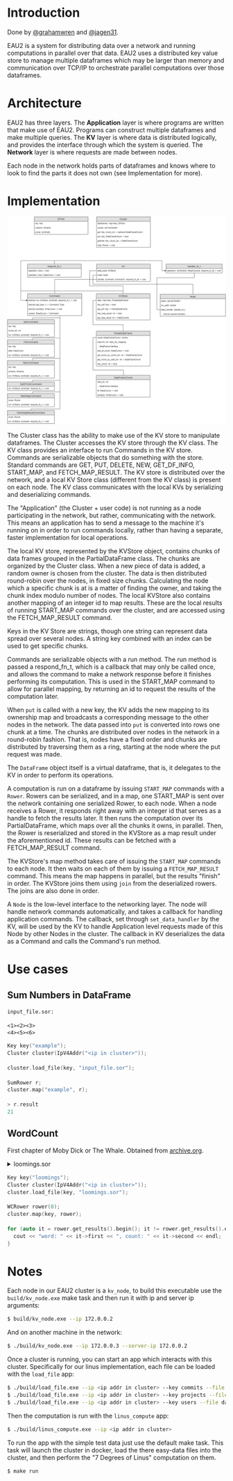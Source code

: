 # Introduction

Done by [@grahamwren](https://github.com/grahamwren) and
[@jagen31](https://github.com/jagen31).

EAU2 is a system for distributing data over a network and running computations
in parallel over that data. EAU2 uses a distributed key value store to manage
multiple dataframes which may be larger than memory and communication over
TCP/IP to orchestrate parallel computations over those dataframes.

# Architecture

EAU2 has three layers. The **Application** layer is where programs are written
that make use of EAU2. Programs can construct multiple dataframes and make
multiple queries. The **KV** layer is where data is distributed logically, and
provides the interface through which the system is queried. The **Network**
layer is where requests are made between nodes.

Each node in the network holds parts of dataframes and knows where to look
to find the parts it does not own (see Implementation for more).

# Implementation

![EAU2 Entity Relationship Diagram](https://github.com/grahamwren/cs4500-assignment_1-part2/raw/master/diagram.png)

The Cluster class has the ability to make use of the KV store to manipulate
dataframes. The Cluster accesses the KV store through the KV class. The KV
class provides an interface to run Commands in the KV store. Commands are
serializable objects that do something with the store. Standard commands are
GET, PUT, DELETE, NEW, GET_DF_INFO, START_MAP, and FETCH_MAP_RESULT. The KV
store is distributed over the network, and a local KV Store class (different
from the KV class) is present on each node. The KV class communicates with the
local KVs by serializing and deserializing commands.

The "Application" (the Cluster + user code) is not running as a node
participating in the network, but rather, communicating with the network. This
means an application has to send a message to the machine it's running on in
order to run commands locally, rather than having a separate, faster
implementation for local operations.

The local KV store, represented by the KVStore object, contains chunks of data
frames grouped in the PartialDataFrame class. The chunks are organized by the
Cluster class. When a new piece of data is added, a random owner is chosen from
the cluster. The data is then distributed round-robin over the nodes, in fixed
size chunks. Calculating the node which a specific chunk is at is a matter
of finding the owner, and taking the chunk index modulo number of nodes. The
local KVStore also contains another mapping of an integer id to map results.
These are the local results of running START_MAP commands over the cluster,
and are accessed using the FETCH_MAP_RESULT command.

Keys in the KV Store are strings, though one string can represent data spread
over several nodes. A string key combined with an index can be used to get
specific chunks.

Commands are serializable objects with a run method. The run method is passed
a respond_fn_t, which is a callback that may only be called once, and allows
the command to make a network response before it finishes performing its
computation. This is used in the START_MAP command to allow for parallel
mapping, by returning an id to request the results of the computation later.

When `put` is called with a new key, the KV adds the new mapping to its
ownership map and broadcasts a corresponding message to the other nodes in the
network. The data passed into `put` is converted into rows one chunk at a
time. The chunks are distributed over nodes in the network in a round-robin
fashion. That is, nodes have a fixed order and chunks are distributed by
traversing them as a ring, starting at the node where the put request was made.

The `DataFrame` object itself is a virtual dataframe, that is, it delegates
to the KV in order to perform its operations.

A computation is run on a dataframe by issuing `START_MAP` commands with a
`Rower`. Rowers can be serialized, and in a map, one START_MAP is sent over
the network containing one serialized Rower, to each node. When a node receives
a Rower, it responds right away with an integer id that serves as a handle to
fetch the results later. It then runs the computation over its
PartialDataFrame, which maps over all the chunks it owns, in parallel. Then,
the Rower is reserialized and stored in the KVStore as a map result under the
aforementioned id. These results can be fetched with a FETCH_MAP_RESULT
command.

The KVStore's map method takes care of issuing the `START_MAP` commands to each
node. It then waits on each of them by issuing a `FETCH_MAP_RESULT` command.
This means the map happens in parallel, but the results "finish" in order. The
KVStore joins them using `join` from the deserialized rowers. The joins are
also done in order.

A `Node` is the low-level interface to the networking layer. The node will
handle network commands automatically, and takes a callback for handling
application commands. The callback, set through `set_data_handler` by the KV,
will be used by the KV to handle Application level requests made of this Node
by other Nodes in the cluster. The callback in KV deserializes the data as a
Command and calls the Command's run method.

# Use cases

## Sum Numbers in DataFrame

```
input_file.sor:

<1><2><3>
<4><5><6>
```

```cpp
Key key("example");
Cluster cluster(IpV4Addr("<ip in cluster>"));

cluster.load_file(key, "input_file.sor");

SumRower r;
cluster.map("example", r);

> r.result
21
```

## WordCount

First chapter of Moby Dick or The Whale. Obtained from [archive.org](https://archive.org/stream/mobydickorwhale01melvuoft/mobydickorwhale01melvuoft_djvu.txt).

<details><summary>loomings.sor</summary>

```sor
<"call">
<"me">
<"ishmael">
<"some">
<"years">
<"ago">
<"never">
<"mind">
<"how">
<"long">
<"precisely">
<"having">
<"little">
<"or">
<"no">
<"money">
<"in">
<"my">
<"purse">
<"and">
<"nothing">
<"particular">
<"to">
<"interest">
<"me">
<"on">
<"shore">
<"i">
<"thought">
<"i">
<"would">
<"sail">
<"about">
<"a">
<"little">
<"and">
<"see">
<"the">
<"watery">
<"part">
<"of">
<"the">
<"world">
<"it">
<"is">
<"a">
<"way">
<"i">
<"have">
<"of">
<"driving">
<"off">
<"the">
<"spleen">
<"and">
<"regulating">
<"the">
<"circulation">
<"whenever">
<"i">
<"find">
<"myself">
<"growing">
<"grim">
<"about">
<"the">
<"mouth">
<"whenever">
<"it">
<"is">
<"a">
<"damp">
<"drizzly">
<"november">
<"in">
<"my">
<"soul">
<"whenever">
<"i">
<"find">
<"myself">
<"involuntarily">
<"pausing">
<"before">
<"coffin">
<"warehouses">
<"and">
<"bringing">
<"up">
<"the">
<"rear">
<"of">
<"every">
<"funeral">
<"i">
<"meet">
<"and">
<"especially">
<"whenever">
<"my">
<"hypos">
<"get">
<"such">
<"an">
<"upper">
<"hand">
<"of">
<"me">
<"that">
<"it">
<"requires">
<"a">
<"strong">
<"moral">
<"principle">
<"to">
<"prevent">
<"me">
<"from">
<"deliberately">
<"stepping">
<"into">
<"the">
<"street">
<"and">
<"methodically">
<"knocking">
<"people's">
<"hats">
<"off">
<"then">
<"i">
<"account">
<"it">
<"high">
<"time">
<"to">
<"get">
<"to">
<"sea">
<"as">
<"soon">
<"as">
<"i">
<"can">
<"this">
<"is">
<"my">
<"substitute">
<"for">
<"pistol">
<"and">
<"ball">
<"with">
<"a">
<"philosophical">
<"flourish">
<"cato">
<"throws">
<"himself">
<"upon">
<"his">
<"sword">
<"i">
<"quietly">
<"take">
<"to">
<"the">
<"ship">
<"there">
<"is">
<"nothing">
<"surprising">
<"in">
<"this">
<"if">
<"they">
<"but">
<"knew">
<"it">
<"almost">
<"all">
<"men">
<"in">
<"their">
<"degree">
<"some">
<"time">
<"or">
<"other">
<"cherish">
<"very">
<"nearly">
<"the">
<"same">
<"feelings">
<"toward">
<"the">
<"ocean">
<"with">
<"me">
<"there">
<"now">
<"is">
<"your">
<"insular">
<"city">
<"of">
<"the">
<"manhattoes">
<"belted">
<"round">
<"by">
<"wharves">
<"as">
<"indian">
<"isles">
<"by">
<"coral">
<"reefs">
<"commerce">
<"surrounds">
<"it">
<"with">
<"her">
<"surf">
<"">
<"right">
<"and">
<"left">
<"the">
<"streets">
<"take">
<"you">
<"waterward">
<"its">
<"extreme">
<"down">
<"-town">
<"is">
<"the">
<"battery">
<"where">
<"that">
<"noble">
<"mole">
<"is">
<"washed">
<"by">
<"waves">
<"and">
<"cooled">
<"by">
<"breezes">
<"which">
<"a">
<"few">
<"hours">
<"previous">
<"were">
<"out">
<"of">
<"sight">
<"of">
<"land">
<"look">
<"at">
<"the">
<"crowds">
<"of">
<"water">
<"-gazers">
<"there">
<"circumambulate">
<"the">
<"city">
<"of">
<"a">
<"dreamy">
<"sabbath">
<"afternoon">
<"go">
<"from">
<"corlears">
<"hook">
<"to">
<"coenties">
<"slip">
<"and">
<"from">
<"thence">
<"by">
<"whitehall">
<"northward">
<"what">
<"do">
<"you">
<"see">
<"posted">
<"like">
<"silent">
<"sentinels">
<"all">
<"around">
<"the">
<"town">
<"stand">
<"thousands">
<"upon">
<"thousands">
<"of">
<"mortal">
<"men">
<"fixed">
<"in">
<"ocean">
<"reveries">
<"some">
<"leaning">
<"against">
<"the">
<"spilessome">
<"seated">
<"upon">
<"the">
<"pier-heads">
<"some">
<"looking">
<"over">
<"vhe">
<"bulwarks">
<"of">
<"ships">
<"from">
<"china">
<"some">
<"high">
<"aloft">
<"in">
<"the">
<"rigging">
<"as">
<"if">
<"striving">
<"to">
<"get">
<"a">
<"still">
<"better">
<"seaward">
<"peep">
<"but">
<"these">
<"are">
<"all">
<"landsmen">
<"of">
<"week">
<"days">
<"pent">
<"up">
<"in">
<"lath">
<"and">
<"plaster">
<"tied">
<"to">
<"counters">
<"nailed">
<"to">
<"benches">
<"clinched">
<"to">
<"desks">
<"how">
<"then">
<"is">
<"this">
<"are">
<"the">
<"green">
<"fields">
<"gone">
<"what">
<"do">
<"they">
<"herebut">
<"look">
<"here">
<"come">
<"more">
<"crowds">
<"pacing">
<"straight">
<"for">
<"the">
<"water">
<"and">
<"seemingly">
<"bound">
<"for">
<"a">
<"dive">
<"strangenothing">
<"will">
<"content">
<"them">
<"but">
<"the">
<"extremest">
<"limit">
<"of">
<"the">
<"land">
<"loitering">
<"under">
<"the">
<"shady">
<"lee">
<"of">
<"yonder">
<"warehouses">
<"will">
<"not">
<"suffice">
<"no">
<"they">
<"must">
<"get">
<"just">
<"as">
<"nigh">
<"the">
<"water">
<"as">
<"they">
<"possibly">
<"can">
<"without">
<"falling">
<"in">
<"and">
<"there">
<"they">
<"stand">
<"miles">
<"of">
<"them">
<"leagues">
<"inlanders">
<"all">
<"they">
<"come">
<"from">
<"lanes">
<"and">
<"alleys">
<"streets">
<"and">
<"avenues">
<"north">
<"east">
<"south">
<"and">
<"west">
<"yet">
<"here">
<"they">
<"all">
<"unite">
<"tell">
<"me">
<"does">
<"the">
<"magnetic">
<"virtue">
<"of">
<"the">
<"needles">
<"of">
<"the">
<"compasses">
<"of">
<"all">
<"those">
<"ships">
<"attract">
<"them">
<"thitheronce">
<"more">
<"say">
<"you">
<"are">
<"in">
<"the">
<"country">
<"in">
<"some">
<"high">
<"land">
<"of">
<"lakes">
<"">
<"take">
<"almost">
<"any">
<"path">
<"you">
<"please">
<"and">
<"ten">
<"to">
<"one">
<"it">
<"carries">
<"you">
<"down">
<"in">
<"a">
<"dale">
<"and">
<"leaves">
<"you">
<"there">
<"by">
<"a">
<"pool">
<"in">
<"the">
<"stream">
<"there">
<"is">
<"magic">
<"in">
<"it">
<"let">
<"the">
<"most">
<"absent-minded">
<"of">
<"men">
<"be">
<"plunged">
<"in">
<"his">
<"deepest">
<"reveries">
<"stand">
<"that">
<"man">
<"on">
<"his">
<"legs">
<"set">
<"his">
<"feet">
<"a-going">
<"and">
<"he">
<"will">
<"infallibly">
<"lead">
<"you">
<"to">
<"water">
<"if">
<"water">
<"there">
<"be">
<"in">
<"all">
<"that">
<"region">
<"should">
<"you">
<"ever">
<"be">
<"athirst">
<"in">
<"the">
<"great">
<"american">
<"desert">
<"try">
<"this">
<"experiment">
<"if">
<"your">
<"caravan">
<"happen">
<"to">
<"be">
<"supplied">
<"with">
<"a">
<"metaphysical">
<"professor">
<"yes">
<"as">
<"everyone">
<"knows">
<"meditation">
<"andli">
<"water">
<"are">
<"wedded">
<"forever">
<"but">
<"here">
<"is">
<"an">
<"artist">
<"he">
<"desires">
<"to">
<"paint">
<"you">
<"the">
<"dreamiest">
<"shadiest">
<"quietest">
<"most">
<"enchanting">
<"bit">
<"of">
<"romantic">
<"landscape">
<"in">
<"all">
<"the">
<"valley">
<"of">
<"the">
<"saco">
<"what">
<"is">
<"the">
<"chief">
<"element">
<"he">
<"employs">
<"there">
<"stand">
<"his">
<"trees">
<"each">
<"with">
<"a">
<"hollow">
<"trunk">
<"as">
<"if">
<"a">
<"hermit">
<"and">
<"a">
<"crucifix">
<"were">
<"within">
<"and">
<"here">
<"sleeps">
<"his">
<"meadow">
<"and">
<"there">
<"sleep">
<"his">
<"cattle">
<"and">
<"up">
<"from">
<"yonder">
<"cottage">
<"goes">
<"a">
<"sleepy">
<"smoke">
<"deep">
<"into">
<"distant">
<"woodlands">
<"winds">
<"a">
<"mazy">
<"way">
<"reaching">
<"to">
<"overlapping">
<"spurs">
<"of">
<"mountains">
<"bathed">
<"in">
<"their">
<"hillside">
<"blue">
<"but">
<"though">
<"the">
<"picture">
<"lies">
<"thus">
<"tranced">
<"and">
<"though">
<"this">
<"pine-tree">
<"shakes">
<"down">
<"its">
<"sighs">
<"like">
<"leaves">
<"upon">
<"this">
<"shepherd's">
<"head">
<"yet">
<"all">
<"were">
<"vain">
<"unless">
<"the">
<"shepherd's">
<"eye">
<"were">
<"fixed">
<"upon">
<"the">
<"magic">
<"stream">
<"before">
<"him">
<"go">
<"visit">
<"the">
<"prairies">
<"in">
<"june">
<"when">
<"for">
<"scores">
<"on">
<"scores">
<"of">
<"miles">
<"you">
<"wade">
<"knee">
<"-deep">
<"among">
<"tiger-lilies">
<"what">
<"is">
<"the">
<"one">
<"charm">
<"wanting">
<"?water">
<"there">
<"is">
<"not">
<"a">
<"drop">
<"of">
<"water">
<"there">
<"were">
<"niagara">
<"but">
<"a">
<"cataract">
<"of">
<"sand">
<"would">
<"you">
<"travel">
<"your">
<"thousand">
<"miles">
<"to">
<"see">
<"it">
<"why">
<"did">
<"the">
<"poor">
<"poet">
<"of">
<"tennessee">
<"upon">
<"suddenly">
<"receiving">
<"two">
<"handfuls">
<"of">
<"silver">
<"deliberate">
<"whether">
<"to">
<"buy">
<"him">
<"a">
<"coat">
<"which">
<"he">
<"sadly">
<"needed">
<"or">
<"invest">
<"his">
<"money">
<"in">
<"a">
<"pedestrian">
<"trip">
<"to">
<"rockaway">
<"beachwhy">
<"is">
<"almost">
<"every">
<"robust">
<"healthy">
<"boy">
<"with">
<"a">
<"robust">
<"healthy">
<"soul">
<"in">
<"him">
<"at">
<"some">
<"time">
<"or">
<"other">
<"crazy">
<"to">
<"go">
<"to">
<"sea">
<"why">
<"upon">
<"your">
<"first">
<"voyage">
<"as">
<"a">
<"passenger">
<"did">
<"you">
<"yourself">
<"feel">
<"such">
<"a">
<"mystical">
<"vibration">
<"when">
<"firsttold">
<"that">
<"you">
<"and">
<"your">
<"ship">
<"were">
<"now">
<"out">
<"of">
<"sight">
<"ofland">
<"why">
<"did">
<"the">
<"old">
<"persians">
<"hold">
<"the">
<"sea">
<"holywhy">
<"did">
<"the">
<"greeks">
<"give">
<"it">
<"a">
<"separate">
<"deity">
<"and">
<"own">
<"brother">
<"of">
<"jove">
<"surely">
<"all">
<"this">
<"is">
<"not">
<"without">
<"meaning">
<"">
<"and">
<"still">
<"deeper">
<"the">
<"meaning">
<"of">
<"that">
<"story">
<"of">
<"narcissus">
<"who">
<"because">
<"he">
<"could">
<"not">
<"grasp">
<"the">
<"tormenting">
<"mild">
<"image">
<"he">
<"saw">
<"in">
<"the">
<"fountain">
<"plunged">
<"into">
<"it">
<"and">
<"was">
<"drowned">
<"but">
<"that">
<"same">
<"image">
<"we">
<"ourselves">
<"see">
<"in">
<"all">
<"rivers">
<"and">
<"oceans">
<"it">
<"is">
<"the">
<"image">
<"of">
<"the">
<"ungraspable">
<"phantom">
<"of">
<"life">
<"and">
<"this">
<"is">
<"the">
<"key">
<"to">
<"it">
<"all">
<"now">
<"when">
<"i">
<"say">
<"that">
<"i">
<"am">
<"in">
<"the">
<"habit">
<"of">
<"going">
<"to">
<"sea">
<"whenever">
<"i">
<"begin">
<"to">
<"grow">
<"hazy">
<"about">
<"the">
<"eyes">
<"and">
<"begin">
<"to">
<"be">
<"over">
<"conscious">
<"of">
<"my">
<"lungs">
<"i">
<"do">
<"not">
<"mean">
<"to">
<"have">
<"it">
<"inferred">
<"that">
<"i">
<"ever">
<"go">
<"to">
<"sea">
<"as">
<"a">
<"passenger">
<"for">
<"to">
<"go">
<"as">
<"a">
<"passenger">
<"you">
<"must">
<"needs">
<"have">
<"a">
<"purse">
<"and">
<"a">
<"purse">
<"is">
<"but">
<"a">
<"rag">
<"unless">
<"you">
<"have">
<"something">
<"in">
<"it">
<"besides">
<"passengers">
<"get">
<"sea-sick">
<"grow">
<"quarrelsome">
<"don't">
<"sleep">
<"of">
<"nights">
<"do">
<"not">
<"enjoy">
<"themselves">
<"much">
<"as">
<"a">
<"general">
<"thing">
<"no">
<"i">
<"never">
<"go">
<"as">
<"a">
<"passenger">
<"nor">
<"though">
<"i">
<"am">
<"something">
<"of">
<"a">
<"salt">
<"do">
<"i">
<"ever">
<"go">
<"to">
<"sea">
<"as">
<"a">
<"commodore">
<"or">
<"a">
<"captain">
<"or">
<"a">
<"cook">
<"i">
<"abandon">
<"the">
<"glory">
<"and">
<"distinction">
<"of">
<"such">
<"offices">
<"to">
<"those">
<"who">
<"like">
<"them">
<"for">
<"my">
<"part">
<"i">
<"abominate">
<"all">
<"honourable">
<"respectable">
<"toils">
<"trials">
<"and">
<"tribulations">
<"of">
<"every">
<"kind">
<"whatsoever">
<"it">
<"is">
<"quite">
<"as">
<"much">
<"as">
<"i">
<"can">
<"do">
<"to">
<"take">
<"care">
<"of">
<"myself">
<"without">
<"taking">
<"care">
<"of">
<"ships">
<"barques">
<"brigs">
<"schooners">
<"and">
<"what">
<"not">
<"and">
<"as">
<"for">
<"going">
<"as">
<"cook">
<"though">
<"i">
<"confess">
<"there">
<"is">
<"considerable">
<"glory">
<"in">
<"that">
<"a">
<"cook">
<"being">
<"a">
<"sort">
<"of">
<"officer">
<"on">
<"shipboard">
<"yet">
<"somehow">
<"i">
<"never">
<"fancied">
<"broiling">
<"fowls">
<"though">
<"once">
<"broiled">
<"judiciously">
<"buttered">
<"and">
<"judgmatically">
<"salted">
<"and">
<"peppered">
<"there">
<"is">
<"no">
<"one">
<"who">
<"will">
<"speak">
<"more">
<"respectfully">
<"not">
<"to">
<"say">
<"reverentially">
<"of">
<"a">
<"broiled">
<"fowl">
<"than">
<"i">
<"will">
<"it">
<"is">
<"out">
<"of">
<"the">
<"idolatrous">
<"do">
<"tings">
<"of">
<"the">
<"old">
<"egyptians">
<"upon">
<"broiled">
<"ibis">
<"and">
<"roasted">
<"river">
<"horse">
<"that">
<"you">
<"see">
<"the">
<"mummies">
<"of">
<"those">
<"creatures">
<"in">
<"their">
<"huge">
<"bake-houses">
<"the">
<"pyramids">
<"no">
<"when">
<"i">
<"go">
<"to">
<"sea">
<"i">
<"go">
<"as">
<"a">
<"simple">
<"sailor">
<"right">
<"before">
<"the">
<"mast">
<"plumb">
<"down">
<"into">
<"the">
<"forecastle">
<"aloft">
<"there">
<"to">
<"the">
<"royal">
<"mast-head">
<"true">
<"they">
<"rather">
<"order">
<"me">
<"about">
<"some">
<"and">
<"make">
<"me">
<"jump">
<"from">
<"spar">
<"to">
<"spar">
<"like">
<"a">
<"grasshopper">
<"in">
<"a">
<"may">
<"meadow">
<"and">
<"at">
<"first">
<"this">
<"sort">
<"of">
<"thing">
<"is">
<"unpleasant">
<"enough">
<"it">
<"touches">
<"one's">
<"sense">
<"of">
<"honour">
<"particularly">
<"if">
<"you">
<"come">
<"of">
<"an">
<"old">
<"established">
<"family">
<"in">
<"the">
<"land">
<"the">
<"van">
<"rensselaers">
<"or">
<"randolphs">
<"or">
<"hardicanutes">
<"and">
<"more">
<"than">
<"all">
<"if">
<"just">
<"previous">
<"to">
<"putting">
<"your">
<"hand">
<"into">
<"the">
<"tar-pot">
<"you">
<"have">
<"been">
<"lording">
<"it">
<"as">
<"a">
<"country">
<"schoolmaster">
<"making">
<"the">
<"tallest">
<"boys">
<"stand">
<"in">
<"awe">
<"of">
<"you">
<"the">
<"transition">
<"is">
<"a">
<"keen">
<"one">
<"i">
<"assure">
<"you">
<"from">
<"a">
<"schoolmaster">
<"to">
<"a">
<"sailor">
<"and">
<"requires">
<"a">
<"strong">
<"decoction">
<"of">
<"seneca">
<"and">
<"the">
<"stoics">
<"to">
<"enable">
<"you">
<"to">
<"grin">
<"and">
<"bear">
<"it">
<"but">
<"even">
<"this">
<"wears">
<"off">
<"hi">
<"time">
<"what">
<"of">
<"it">
<"if">
<"some">
<"old">
<"hunks">
<"of">
<"a">
<"sea-captain">
<"orders">
<"me">
<"to">
<"get">
<"a">
<"broom">
<"and">
<"sweep">
<"down">
<"the">
<"decks">
<"what">
<"does">
<"that">
<"indignity">
<"amount">
<"to">
<"weighed">
<"i">
<"mean">
<"in">
<"the">
<"scales">
<"of">
<"the">
<"new">
<"testament">
<"do">
<"you">
<"think">
<"the">
<"archangel">
<"gabriel">
<"thinks">
<"anything">
<"the">
<"less">
<"of">
<"me">
<"because">
<"i">
<"promptly">
<"and">
<"respectfully">
<"obey">
<"that">
<"old">
<"hunks">
<"in">
<"that">
<"particular">
<"instance">
<"who">
<"ain/t">
<"a">
<"slave">
<"tell">
<"me">
<"that">
<"well">
<"then">
<"however">
<"the~old^sea">
<"-captains">
<"may">
<"order">
<"me">
<"about">
<"however">
<"they">
<"may">
<"thump">
<"and">
<"punch">
<"me">
<"about">
<"i">
<"have">
<"the">
<"satisfaction">
<"of">
<"knowing">
<"that">
<"it">
<"is">
<"all">
<"rightthat">
<"everybody">
<"else">
<"is">
<"one">
<"way">
<"or">
<"other">
<"served">
<"in">
<"much">
<"the">
<"same">
<"way">
<"either">
<"in">
<"a">
<"physical">
<"or">
<"metaphysical">
<"point">
<"of">
<"view">
<"that">
<"is">
<"and">
<"so">
<"the">
<"universal">
<"thump">
<"is">
<"passed">
<"round">
<"and">
<"all">
<"hands">
<"should">
<"rub">
<"each">
<"other's">
<"shoulderblades">
<"and">
<"be">
<"content">
<"again">
<"i">
<"always">
<"go">
<"to">
<"sea">
<"as">
<"a">
<"sailor">
<"because">
<"they">
<"make">
<"a">
<"point">
<"of">
<"paying">
<"me">
<"for">
<"my">
<"trouble">
<"whereas">
<"they">
<"never">
<"pay">
<"passengers">
<"a">
<"single">
<"penny">
<"that">
<"i">
<"ever">
<"heard">
<"of">
<"on">
<"the">
<"contrary">
<"passengers">
<"themselves">
<"must">
<"pay">
<"and">
<"there">
<"is">
<"all">
<"the">
<"difference">
<"in">
<"the">
<"world">
<"between">
<"paying">
<"and">
<"being">
<"paid">
<"the">
<"act">
<"of">
<"paying">
<"is">
<"perhaps">
<"the">
<"most">
<"uncomfortable">
<"infliction">
<"that">
<"the">
<"two">
<"orchard">
<"thieves">
<"entailed">
<"upon">
<"us">
<"but">
<"being">
<"paid">
<"what">
<"will">
<"compare">
<"with">
<"it">
<"the">
<"urbane">
<"activity">
<"with">
<"which">
<"a">
<"man">
<"receives">
<"money">
<"is">
<"really">
<"marvellous">
<"considering">
<"that">
<"we">
<"so">
<"earnestly">
<"believe">
<"money">
<"to">
<"be">
<"the">
<"root">
<"of">
<"all">
<"earthly">
<"ills">
<"and">
<"that">
<"on">
<"no">
<"account">
<"can">
<"a">
<"monied">
<"man">
<"enter">
<"heaven">
<"ah">
<"how">
<"cheerfully">
<"we">
<"consign">
<"ourselves">
<"to">
<"perditionfinally">
<"i">
<"always">
<"go">
<"to">
<"sea">
<"as">
<"a">
<"sailor">
<"because">
<"of">
<"the">
<"wholesome">
<"exercise">
<"and">
<"pure">
<"air">
<"of">
<"the">
<"forecastle">
<"deck">
<"for">
<"as">
<"in">
<"this">
<"world">
<"head-winds">
<"are">
<"far">
<"more">
<"prevalent">
<"than">
<"winds">
<"from">
<"astern">
<"(that">
<"is">
<"if">
<"you">
<"never">
<"violate">
<"the">
<"pythagorean">
<"maxim),">
<"so">
<"for">
<"the">
<"most">
<"part">
<"the">
<"commodore">
<"on">
<"the">
<"quarter-deck">
<"gets">
<"his">
<"atmosphere">
<"at">
<"second">
<"hand">
<"from">
<"the">
<"sailors">
<"on">
<"the">
<"forecastle">
<"he">
<"thinks">
<"he">
<"breathes">
<"it">
<"first">
<"but">
<"not">
<"so">
<"in">
<"much">
<"the">
<"same">
<"way">
<"do">
<"the">
<"commonalty">
<"lead">
<"their">
<"leaders">
<"in">
<"many">
<"other">
<"things">
<"at">
<"the">
<"same">
<"time">
<"that">
<"the">
<"leaders">
<"little">
<"suspect">
<"it">
<"but">
<"wherefore">
<"it">
<"was">
<"that">
<"after">
<"having">
<"repeatedly">
<"smelt">
<"the">
<"sea">
<"as">
<"a">
<"merchant">
<"sailor">
<"i">
<"should">
<"now">
<"take">
<"it">
<"into">
<"my">
<"head">
<"to">
<"go">
<"on">
<"a">
<"whaling">
<"voyage">
<"this">
<"the">
<"invisible">
<"police-officer">
<"of">
<"the">
<"fates">
<"who">
<"has">
<"the">
<"constant">
<"surveillance">
<"of">
<"me">
<"and">
<"secretly">
<"dogs">
<"me">
<"and">
<"influences">
<"me">
<"in">
<"some">
<"unaccountable">
<"way">
<"he">
<"can">
<"better">
<"answer">
<"than">
<"any">
<"one">
<"else">
<"and">
<"doubtless">
<"my">
<"going">
<"on">
<"this">
<"whaling">
<"voyage">
<"formed">
<"part">
<"of">
<"the">
<"grand">
<"programme">
<"of">
<"providence">
<"that">
<"was">
<"drawn">
<"up">
<"a">
<"long">
<"time">
<"ago">
<"it">
<"came">
<"in">
<"as">
<"a">
<"sort">
<"of">
<"brief">
<"interlude">
<"and">
<"solo">
<"between">
<"more">
<"extensive">
<"performances">
<"i">
<"take">
<"it">
<"that">
<"this">
<"part">
<"of">
<"the">
<"bill">
<"must">
<"have">
<"run">
<"something">
<"like">
<"thispart">
<"of">
<"a">
<"whaling">
<"voyage">
<"when">
<"others">
<"were">
<"set">
<"down">
<"for">
<"magnificent">
<"parts">
<"in">
<"high">
<"tragedies">
<"and">
<"short">
<"and">
<"easy">
<"parts">
<"in">
<"genteel">
<"comedies">
<"and">
<"jolly">
<"parts">
<"in">
<"farces">
<"though">
<"i">
<"cannot">
<"tell">
<"why">
<"this">
<"was">
<"exactly">
<"yet">
<"now">
<"that">
<"i">
<"recall">
<"all">
<"the">
<"circumstances">
<"i">
<"think">
<"i">
<"can">
<"see">
<"a">
<"little">
<"into">
<"the">
<"springs">
<"and">
<"motives">
<"which">
<"being">
<"cunningly">
<"presented">
<"to">
<"me">
<"under">
<"various">
<"disguises">
<"induced">
<"me">
<"to">
<"set">
<"about">
<"performing">
<"the">
<"part">
<"i">
<"did">
<"besides">
<"cajoling">
<"me">
<"into">
<"the">
<"delusion">
<"that">
<"it">
<"was">
<"a">
<"choice">
<"resulting">
<"from">
<"my">
<"own">
<"unbiased">
<"freewill">
<"and">
<"discriminating">
<"judgment">
<"chief">
<"among">
<"these">
<"motives">
<"was">
<"the">
<"overwhelming">
<"idea">
<"of">
<"the">
<"great">
<"whale">
<"himself">
<"such">
<"a">
<"gortentous">
<"and">
<"mysterious">
<"monster">
<"roused">
<"all">
<"my">
<"curiosity">
<"then">
<"the">
<"wild">
<"and">
<"distant">
<"seas">
<"where">
<"he">
<"rolled">
<"his">
<"island">
<"bulkthe">
<"undeliverable">
<"nameless">
<"perils">
<"of">
<"the">
<"whale">
<"these">
<"with">
<"all">
<"the">
<"attending">
<"marvels">
<"of">
<"a">
<"thousand">
<"patagonian">
<"sights">
<"and">
<"sounds">
<"helped">
<"to">
<"sway">
<"me">
<"to">
<"my">
<"wish">
<"with">
<"other">
<"men">
<"perhaps">
<"such">
<"things">
<"would">
<"not">
<"have">
<"been">
<"inducements">
<"but">
<"as">
<"for">
<"me">
<"i">
<"am">
<"tormented">
<"with">
<"an">
<"everlasting">
<"itch">
<"for">
<"things">
<"remote">
<"i">
<"love">
<"to">
<"sail">
<"forbidden">
<"seas">
<"and">
<"land">
<"on">
<"barbarous">
<"coasts">
<"not">
<"ignoring">
<"what">
<"is">
<"good">
<"i">
<"am">
<"quick">
<"to">
<"perceive">
<"a">
<"horror">
<"and">
<"could">
<"still">
<"be">
<"social">
<"with">
<"it">
<"would">
<"they">
<"let">
<"me">
<"since">
<"it">
<"is">
<"but">
<"well">
<"to">
<"be">
<"on">
<"friendly">
<"terms">
<"with">
<"all">
<"the">
<"inmates">
<"of">
<"the">
<"place">
<"one">
<"lodges">
<"in">
<"by">
<"reason">
<"of">
<"these">
<"things">
<"then">
<"the">
<"whaling">
<"voyage">
<"was">
<"welcome">
<"the">
<"great">
<"flood-gates">
<"of">
<"the">
<"wonder-world">
<"swung">
<"open">
<"and">
<"in">
<"the">
<"wild">
<"conceits">
<"that">
<"swayed">
<"me">
<"to">
<"my">
<"purpose">
<"two">
<"and">
<"two">
<"there">
<"floated">
<"into">
<"my">
<"inmost">
<"soul">
<"endless">
<"processions">
<"of">
<"the">
<"whale">
<"and">
<"midmost">
<"of">
<"them">
<"all">
<"one">
<"grand">
<"hooded">
<"phantom">
<"like">
<"a">
<"snow">
<"hill">
<"in">
<"the">
<"air">
```

</details>

```cpp
Key key("loomings");
Cluster cluster(IpV4Addr("<ip in cluster>"));
cluster.load_file(key, "loomings.sor");

WCRower rower(0);
cluster.map(key, rower);

for (auto it = rower.get_results().begin(); it != rower.get_results().end(); it++) {
  cout << "word: " << it->first << ", count: " << it->second << endl;
}
```

# Notes

Each node in our EAU2 cluster is a `kv_node`, to build this executable use the `build/kv_node.exe` make task and then run it with ip and server ip arguments:

```sh
$ build/kv_node.exe --ip 172.0.0.2
```

And on another machine in the network:

```sh
$ ./build/kv_node.exe --ip 172.0.0.3 --server-ip 172.0.0.2
```

Once a cluster is running, you can start an app which interacts with this
cluster. Specifically for our linus implementation, each file can be loaded
with the `load_file` app:

```sh
$ ./build/load_file.exe --ip <ip addr in cluster> --key commits --file datasets/commits.ltgt
$ ./build/load_file.exe --ip <ip addr in cluster> --key projects --file datasets/projects.ltgt
$ ./build/load_file.exe --ip <ip addr in cluster> --key users --file datasets/users.ltgt
```

Then the computation is run with the `linus_compute` app:

```sh
$ ./build/linus_compute.exe --ip <ip addr in cluster>
```

To run the app with the simple test data just use the default make task. This
task will launch the cluster in docker, load the there easy-data files into the
cluster, and then perform the "7 Degrees of Linus" computation on them.

```sh
$ make run
```

